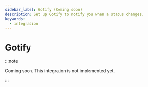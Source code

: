 ```yaml
---
sidebar_label: Gotify (Coming soon)
description: Set up Gotify to notify you when a status changes.
keywords:
  - integration
---
```


# Gotify

:::note

Coming soon. This integration is not implemented yet.

:::
